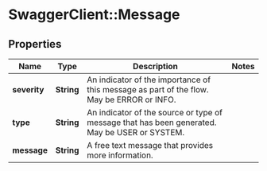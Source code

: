 # SwaggerClient::Message

## Properties
Name | Type | Description | Notes
------------ | ------------- | ------------- | -------------
**severity** | **String** | An indicator of the importance of this message as part of the flow. May be ERROR or INFO. | 
**type** | **String** | An indicator of the source or type of message that has been generated. May be USER or SYSTEM. | 
**message** | **String** | A free text message that provides more information. | 


